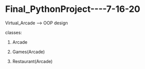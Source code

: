 # Final_PythonProject----7-16-20
Virtual_Arcade --> OOP design

classes:

1. Arcade

2. Games(Arcade)

3. Restaurant(Arcade)

